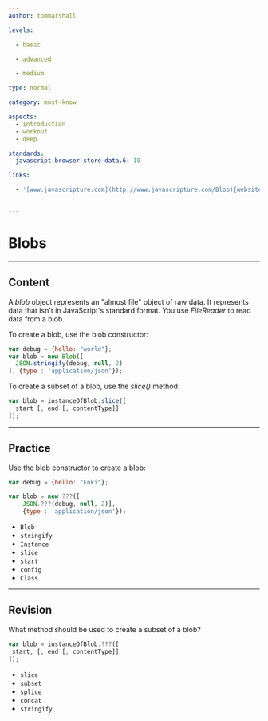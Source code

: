 ```yaml
---
author: tommarshall

levels:

  - basic

  - advanced

  - medium

type: normal

category: must-know

aspects:
  - introduction
  - workout
  - deep

standards:
  javascript.browser-store-data.6: 10

links:

  - '[www.javascripture.com](http://www.javascripture.com/Blob){website}'


---
```


# Blobs

---
## Content

A *blob* object represents an "almost file" object of raw data. It represents data that isn't in JavaScript's standard format. You use *FileReader* to read data from a blob.

To create a blob, use the blob constructor:
```javascript
var debug = {hello: "world"};
var blob = new Blob([
  JSON.stringify(debug, null, 2)
], {type : 'application/json'});
```

To create a subset of a blob, use the *slice()* method:
```javascript
var blob = instanceOfBlob.slice([
  start [, end [, contentType]]
]);
```

---
## Practice

Use the blob constructor to create a blob:

```javascript
var debug = {hello: "Enki"};

var blob = new ???([
    JSON.???(debug, null, 2)],
    {type : 'application/json'});
```


* `Blob`
* `stringify`
* `Instance`
* `slice`
* `start`
* `config`
* `Class`

---
## Revision

What method should be used to create a subset of a blob?
```javascript
var blob = instanceOfBlob.???([
 start, [, end [, contentType]]
]);
```

* `slice`
* `subset`
* `splice`
* `concat`
* `stringify`
